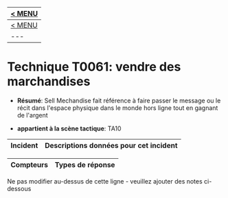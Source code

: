 |[< MENU](../README.md)|
|---|
|[< MENU](../../README.md)|
|---|
# Technique T0061: vendre des marchandises

* **Résumé**: Sell Mechandise fait référence à faire passer le message ou le récit dans l'espace physique dans le monde hors ligne tout en gagnant de l'argent

* **appartient à la scène tactique**: TA10


|Incident |Descriptions données pour cet incident |
|-------- |-------------------- |



|Compteurs |Types de réponse |
|-------- |-------------- |


Ne pas modifier au-dessus de cette ligne - veuillez ajouter des notes ci-dessous